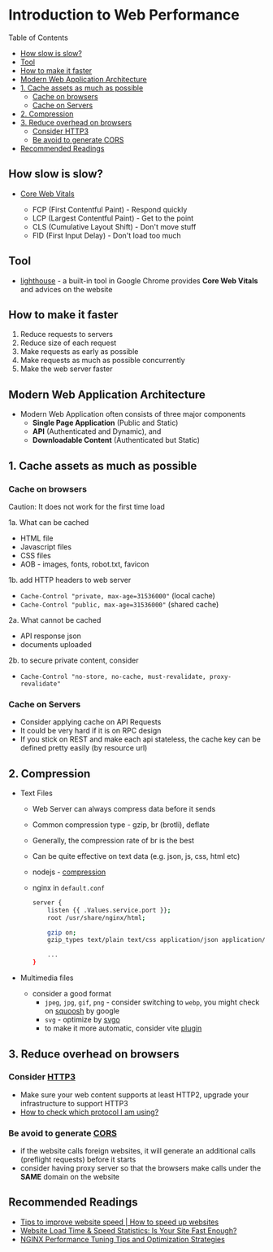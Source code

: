 # Introduction to Web Performance <!-- omit in toc -->

Table of Contents

- [How slow is slow?](#how-slow-is-slow)
- [Tool](#tool)
- [How to make it faster](#how-to-make-it-faster)
- [Modern Web Application Architecture](#modern-web-application-architecture)
- [1. Cache assets as much as possible](#1-cache-assets-as-much-as-possible)
  - [Cache on browsers](#cache-on-browsers)
  - [Cache on Servers](#cache-on-servers)
- [2. Compression](#2-compression)
- [3. Reduce overhead on browsers](#3-reduce-overhead-on-browsers)
  - [Consider HTTP3](#consider-http3)
  - [Be avoid to generate CORS](#be-avoid-to-generate-cors)
- [Recommended Readings](#recommended-readings)

## How slow is slow?

- [Core Web Vitals](https://web.dev/articles/vitals)

  - FCP (First Contentful Paint) - Respond quickly
  - LCP (Largest Contentful Paint) - Get to the point
  - CLS (Cumulative Layout Shift) - Don't move stuff
  - FID (First Input Delay) - Don't load too much

## Tool

- [lighthouse](https://developer.chrome.com/docs/lighthouse/overview) - a built-in tool in Google Chrome provides **Core Web Vitals** and advices on the website

## How to make it faster

1. Reduce requests to servers
2. Reduce size of each request
3. Make requests as early as possible
4. Make requests as much as possible concurrently
5. Make the web server faster

## Modern Web Application Architecture

- Modern Web Application often consists of three major components
  - **Single Page Application** (Public and Static)
  - **API** (Authenticated and Dynamic), and
  - **Downloadable Content** (Authenticated but Static)

## 1. Cache assets as much as possible

### Cache on browsers

Caution: It does not work for the first time load

1a. What can be cached

- HTML file
- Javascript files
- CSS files
- AOB - images, fonts, robot.txt, favicon

1b. add HTTP headers to web server

- `Cache-Control "private, max-age=31536000"` (local cache)
- `Cache-Control "public, max-age=31536000"` (shared cache)

2a. What cannot be cached

- API response json
- documents uploaded

2b. to secure private content, consider

- `Cache-Control "no-store, no-cache, must-revalidate, proxy-revalidate"`

### Cache on Servers

- Consider applying cache on API Requests
- It could be very hard if it is on RPC design
- If you stick on REST and make each api stateless, the cache key can be defined pretty easily (by resource url)

## 2. Compression

- Text Files
  - Web Server can always compress data before it sends
  - Common compression type - gzip, br (brotli), deflate
  - Generally, the compression rate of br is the best
  - Can be quite effective on text data (e.g. json, js, css, html etc)
  - nodejs - [compression](https://github.com/expressjs/compression)
  - nginx in `default.conf`

    ```bash
    server {
        listen {{ .Values.service.port }};
        root /usr/share/nginx/html;

        gzip on;
        gzip_types text/plain text/css application/json application/javascript text/xml application/xml application/xml+rss text/javascript image/svg+xml image/x-icon;

        ...
    }
    ```

- Multimedia files

  - consider a good format
    - `jpeg`, `jpg`, `gif`, `png` - consider switching to `webp`, you might check on [squoosh](https://squoosh.app) by google
    - `svg` - optimize by [svgo](https://github.com/svg/svgo)
    - to make it more automatic, consider vite [plugin](https://github.com/FatehAK/vite-plugin-image-optimizer)

## 3. Reduce overhead on browsers

### Consider [HTTP3](https://www.cloudflare.com/learning/performance/what-is-http3)

- Make sure your web content supports at least HTTP2, upgrade your infrastructure to support HTTP3
- [How to check which protocol I am using?](https://stackoverflow.com/questions/78246219/azure-application-gateway-http-2-not-working)

### Be avoid to generate [CORS](https://developer.mozilla.org/en-US/docs/Web/HTTP/CORS)

- if the website calls foreign websites, it will generate an additional calls (preflight requests) before it starts
- consider having proxy server so that the browsers make calls under the **SAME** domain on the website

## Recommended Readings

- [Tips to improve website speed | How to speed up websites](https://www.cloudflare.com/learning/performance/speed-up-a-website)
- [Website Load Time & Speed Statistics: Is Your Site Fast Enough?](https://wp-rocket.me/blog/website-load-time-speed-statistics)
- [NGINX Performance Tuning Tips and Optimization Strategies](https://www.cloudpanel.io/blog/nginx-performance)
